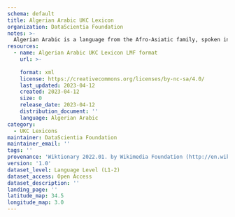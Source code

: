 ```yaml
---
schema: default
title: Algerian Arabic UKC Lexicon
organization: DataScientia Foundation
notes: >-
  Algerian Arabic is a language from the Afro-Asiatic family, spoken in Africa. The UKC Lexicon of Algerian Arabic is represented as a lexico-semantic network. It consists of words, word senses, synsets, as well as sense-level and synset-level relationships.
resources:
  - name: Algerian Arabic UKC Lexicon LMF format
    url: >-
      
    format: xml
    license: https://creativecommons.org/licenses/by-nc-sa/4.0/
    last_updated: 2023-04-12
    created: 2023-04-12
    size: 0
    release_date: 2023-04-12
    distribution_document: ''
    language: Algerian Arabic
category:
  - UKC Lexicons
maintainer: DataScientia Foundation
maintainer_email: ''
tags: ''
provenance: 'Wiktionary 2022.01. by Wikimedia Foundation (http://en.wiktionary.org); Princeton WordNet 2.1 by Princeton University (https://wordnet.princeton.edu)'
version: '1.0'
dataset_level: Language Level (L1-2)
dataset_access: Open Access
dataset_description: ''
landing_page: ''
latitude_map: 34.5
longitude_map: 3.0
---
```

